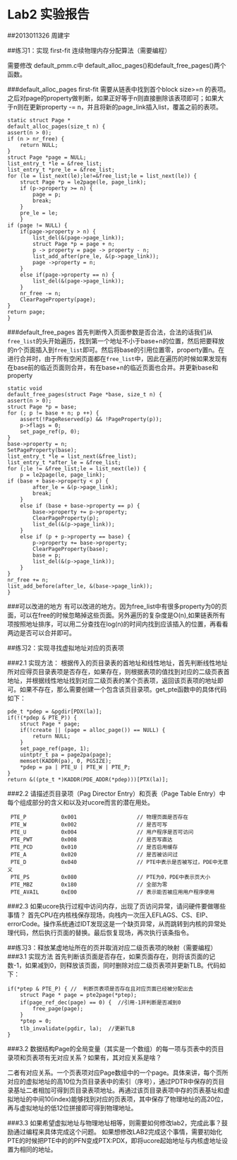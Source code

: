 # Lab2 实验报告
##2013011326   周建宇

##练习1：实现 first-fit 连续物理内存分配算法（需要编程）

需要修改 default_pmm.c中 default_alloc_pages()和default_free_pages()两个函数。

###default_alloc_pages
first-fit 需要从链表中找到首个block size>=n 的表项。之后对page的property做判断，如果正好等于n则直接删除该表项即可；如果大于n则在更新property -= n，并且将新的page_link插入list，覆盖之前的表项。

	static struct Page *
	default_alloc_pages(size_t n) {
    assert(n > 0);
    if (n > nr_free) {
        return NULL;
    }
    struct Page *page = NULL;
    list_entry_t *le = &free_list;
    list_entry_t *pre_le = &free_list;
    for (le = list_next(le);le!=&free_list;le = list_next(le)) {
        struct Page *p = le2page(le, page_link);
        if (p->property >= n) {
            page = p;
            break;
        }
        pre_le = le;
    	}
    if (page != NULL) {
        if(page->property > n) {
            list_del(&(page->page_link));
            struct Page *p = page + n;
            p -> property = page -> property - n;
            list_add_after(pre_le, &(p->page_link));
            page ->property = n;
        }
        else if(page->property == n) {
            list_del(&(page->page_link));
        }
        nr_free -= n;
        ClearPageProperty(page);
    }
    return page;
	}

###default_free_pages
首先判断传入页面参数是否合法，合法的话我们从`free_list`的头开始遍历，找到第一个地址不小于base+n的位置，然后把要释放的n个页面插入到`free_list`即可。然后将base的引用位置零，property置n。在进行合并时，由于所有空闲页面都在`free_list`中，因此在遍历的时候如果发现有在base前的临近页面则合并，有在base+n的临近页面也合并。并更新base和property

	static void
	default_free_pages(struct Page *base, size_t n) {
    assert(n > 0);
    struct Page *p = base;
    for (; p != base + n; p ++) {
        assert(!PageReserved(p) && !PageProperty(p));
        p->flags = 0;
        set_page_ref(p, 0);
    }
    base->property = n;
    SetPageProperty(base);
    list_entry_t *le = list_next(&free_list);
    list_entry_t *after_le = &free_list;
    for (;le != &free_list;le = list_next(le)) {
        p = le2page(le, page_link);
	if (base + base->property < p) {
            after_le = &(p->page_link);
            break;
        }
        else if (base + base->property == p) {
            base->property += p->property;
            ClearPageProperty(p);
            list_del(&(p->page_link));
        }
        else if (p + p->property == base) {
            p->property += base->property;
            ClearPageProperty(base);
            base = p;
            list_del(&(p->page_link));
        }
    }
    nr_free += n;
    list_add_before(after_le, &(base->page_link));
	}


###可以改进的地方
有可以改进的地方。因为free_list中有很多property为0的页面，可以在free的时候忽略掉这些页面。另外遍历的复杂度是O(n),如果链表所有项按照地址排序，可以用二分查找在log(n)的时间内找到应该插入的位置，再看看两边是否可以合并即可。

##练习2：实现寻找虚拟地址对应的页表项

###2.1 实现方法：
根据传入的页目录表的首地址和线性地址，首先判断线性地址所对应得页目录表项是否存在，如果存在，则根据表项的值找到对应的二级页表首地址，并根据线性地址找到对应二级页表的某个页表项，返回该页表项的地址即可。如果不存在，那么需要创建一个包含该页目录项。get_pte函数中的具体代码如下：

	pde_t *pdep = &pgdir[PDX(la)];
    if(!(*pdep & PTE_P)) {
        struct Page * page;
        if(!create || (page = alloc_page()) == NULL) {
            return NULL;
        }
        set_page_ref(page, 1);
        uintptr_t pa = page2pa(page);
        memset(KADDR(pa), 0, PGSIZE);
        *pdep = pa | PTE_U | PTE_W | PTE_P;
    }
    return &((pte_t *)KADDR(PDE_ADDR(*pdep)))[PTX(la)];

###2.2 请描述页目录项（Pag Director Entry）和页表（Page Table Entry）中每个组成部分的含义和以及对ucore而言的潜在用处。

	 PTE_P           0x001                   // 物理页面是否存在
	 PTE_W           0x002                   // 是否可写
	 PTE_U           0x004                   // 用户程序是否可访问
	 PTE_PWT         0x008                   // 是否写直达
	 PTE_PCD         0x010                   // 是否启用缓存
	 PTE_A           0x020                   // 是否被访问过
	 PTE_D           0x040                   // PTE中表示是否被写过，PDE中无意义
	 PTE_PS          0x080                   // PTE为0，PDE中表示页大小
	 PTE_MBZ         0x180                   // 全部为零
	 PTE_AVAIL       0xE00                   // 表示能否被应用用户程序使用

###2.3 如果ucore执行过程中访问内存，出现了页访问异常，请问硬件要做哪些事情？
首先CPU在内核栈保存现场，向栈内一次压入EFLAGS、CS、EIP、errorCode。操作系统通过IDT发现这是一个缺页异常，从而跳转到内核的异常处理代码，然后执行页面的替换。最后恢复现场，再次执行该条指令。

##练习3：释放某虚地址所在的页并取消对应二级页表项的映射（需要编程）
###3.1 实现方法
首先判断该页面是否存在，如果页面存在，则将该页面的记数-1，如果减到0，则释放该页面，同时删除对应二级页表项并更新TLB。代码如下：
	
    if(*ptep & PTE_P) { //  判断页表项是否存在且对应页面已经被分配出去
	    struct Page * page = pte2page(*ptep);
	    if(page_ref_dec(page) == 0) {  //引用-1并判断是否减到0
	        free_page(page);
	    }
	    *ptep = 0;
    	tlb_invalidate(pgdir, la);  //更新TLB
    }

###3.2 数据结构Page的全局变量（其实是一个数组）的每一项与页表中的页目录项和页表项有无对应关系？如果有，其对应关系是啥？

二者有对应关系。一个页表项对应Page数组中的一个page。具体来讲，每个页所对应的虚拟地址的高10位为页目录表中的索引（序号），通过PDTR中保存的页目录基址二者相加可得到页目录表项地址。再通过该页目录表项中存的页表基址和虚拟地址的中间10(index)能够找到对应的页表项，其中保存了物理地址的高20位，再与虚拟地址的低12位拼接即可得到物理地址。

###3.3 如果希望虚拟地址与物理地址相等，则需要如何修改lab2，完成此事？鼓励通过编程来具体完成这个问题。
如果想修改LAB2完成这个事情，需要初始化PTE的时候把PTE中的的PFN变成PTX:PDX，即将ucore起始地址与内核虚地址设置为相同的地址。